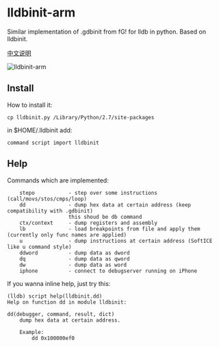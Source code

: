 lldbinit-arm
===
Similar implementation of .gdbinit from fG! for lldb in python. Based on lldbinit.

[中文说明](https://github.com/ipfans/lldbinit-arm/blob/master/README.SC.md)

![lldbinit-arm](http://ww2.sinaimg.cn/large/69e37fdbgw1efu4mcssfej20ze0d50w9.jpg)

Install
---
How to install it:
```
cp lldbinit.py /Library/Python/2.7/site-packages
```

in $HOME/.lldbinit add:
```
command script import lldbinit
```

Help
---
Commands which are implemented:

```
	stepo			- step over some instructions (call/movs/stos/cmps/loop)
	dd 				- dump hex data at certain address (keep compatibility with .gdbinit)
   	      			this shoud be db command
   	ctx/context		- dump registers and assembly
	lb	    		- load breakpoints from file and apply them (currently only func names are applied)	 	
	u 				- dump instructions at certain address (SoftICE like u command style)
	ddword	    	- dump data as dword 
	dq	    		- dump data as qword
	dw	    		- dump data as word
	iphone	    	- connect to debugserver running on iPhone 
```

If you wanna inline help, just try this:

```
(lldb) script help(lldbinit.dd)
Help on function dd in module lldbinit:

dd(debugger, command, result, dict)
    dump hex data at certain address.
    
    Example:
        dd 0x100000ef0
```
